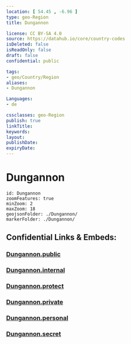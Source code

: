 ```yaml
---
location: [ 54.45 , -6.96 ] 
type: geo-Region
title: Dungannon

license: CC BY-SA 4.0
source: https://datahub.io/core/country-codes
isDeleted: false
isReadOnly: false
draft: false
confidential: public

tags:
- geo/Country/Region
aliases:
- Dungannon

Languages:
- de

cssclasses: geo-Region
publish: true
linkTitle: 
keywords: 
layout: 
publishDate: 
expiryDate: 
---
```


# Dungannon

```leaflet
id: Dungannon
zoomFeatures: true 
minZoom: 2 
maxZoom: 18
geojsonFolder: ./Dungannon/
markerFolder: ./Dungannon/
```


## Confidential Links & Embeds: 

### [Dungannon.public](/_public/\Earth\Continent\Europe\Europe~North\UK\Ireland~North\counties~Ireland~NorthDungannon.public.md) 

### [Dungannon.internal](/_internal/\Earth\Continent\Europe\Europe~North\UK\Ireland~North\counties~Ireland~NorthDungannon.internal.md) 

### [Dungannon.protect](/_protect/\Earth\Continent\Europe\Europe~North\UK\Ireland~North\counties~Ireland~NorthDungannon.protect.md) 

### [Dungannon.private](/_private/\Earth\Continent\Europe\Europe~North\UK\Ireland~North\counties~Ireland~NorthDungannon.private.md) 

### [Dungannon.personal](/_personal/\Earth\Continent\Europe\Europe~North\UK\Ireland~North\counties~Ireland~NorthDungannon.personal.md) 

### [Dungannon.secret](/_secret/\Earth\Continent\Europe\Europe~North\UK\Ireland~North\counties~Ireland~NorthDungannon.secret.md)

